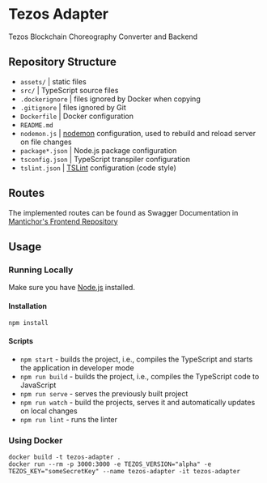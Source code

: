 # Tezos Adapter

Tezos Blockchain Choreography Converter and Backend

## Repository Structure

- `assets/` | static files
- `src/` | TypeScript source files
- `.dockerignore` | files ignored by Docker when copying
- `.gitignore` | files ignored by Git
- `Dockerfile` | Docker configuration
- `README.md`
- `nodemon.js` | [nodemon](https://nodemon.io/) configuration, used to rebuild and reload server on file changes
- `package*.json` | Node.js package configuration
- `tsconfig.json` | TypeScript transpiler configuration
- `tslint.json` | [TSLint](https://github.com/palantir/tslint) configuration (code style)

## Routes

The implemented routes can be found as Swagger Documentation in [Mantichor's Frontend Repository](https://github.com/bptlab/mantichor-frontend/blob/master/adapter-apidoc.yaml)

## Usage

### Running Locally

Make sure you have [Node.js](https://nodejs.org/en/download/) installed.

#### Installation

```
npm install
```

#### Scripts

- `npm start` - builds the project, i.e., compiles the TypeScript and starts the application in developer mode
- `npm run build` - builds the project, i.e., compiles the TypeScript code to JavaScript
- `npm run serve` - serves the previously built project
- `npm run watch` - build the projects, serves it and automatically updates on local changes
- `npm run lint` - runs the linter

### Using Docker

```
docker build -t tezos-adapter .
docker run --rm -p 3000:3000 -e TEZOS_VERSION="alpha" -e TEZOS_KEY="someSecretKey" --name tezos-adapter -it tezos-adapter
```
